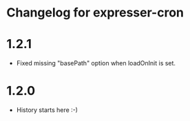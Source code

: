 # Changelog for expresser-cron

1.2.1
=====

* Fixed missing "basePath" option when loadOnInit is set.

1.2.0
=====

* History starts here :-)
